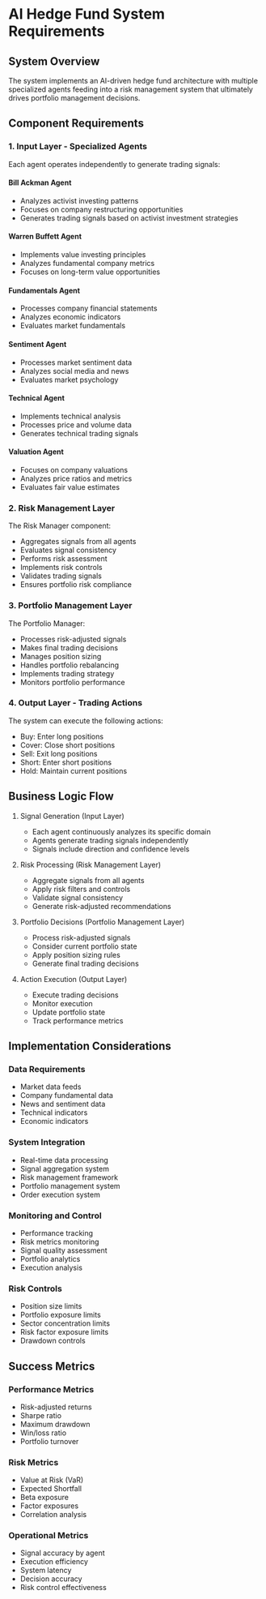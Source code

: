 # AI Hedge Fund System Requirements

## System Overview
The system implements an AI-driven hedge fund architecture with multiple specialized agents feeding into a risk management system that ultimately drives portfolio management decisions.

## Component Requirements

### 1. Input Layer - Specialized Agents
Each agent operates independently to generate trading signals:

#### Bill Ackman Agent
- Analyzes activist investing patterns
- Focuses on company restructuring opportunities
- Generates trading signals based on activist investment strategies

#### Warren Buffett Agent
- Implements value investing principles
- Analyzes fundamental company metrics
- Focuses on long-term value opportunities

#### Fundamentals Agent
- Processes company financial statements
- Analyzes economic indicators
- Evaluates market fundamentals

#### Sentiment Agent
- Processes market sentiment data
- Analyzes social media and news
- Evaluates market psychology

#### Technical Agent
- Implements technical analysis
- Processes price and volume data
- Generates technical trading signals

#### Valuation Agent
- Focuses on company valuations
- Analyzes price ratios and metrics
- Evaluates fair value estimates

### 2. Risk Management Layer
The Risk Manager component:
- Aggregates signals from all agents
- Evaluates signal consistency
- Performs risk assessment
- Implements risk controls
- Validates trading signals
- Ensures portfolio risk compliance

### 3. Portfolio Management Layer
The Portfolio Manager:
- Processes risk-adjusted signals
- Makes final trading decisions
- Manages position sizing
- Handles portfolio rebalancing
- Implements trading strategy
- Monitors portfolio performance

### 4. Output Layer - Trading Actions
The system can execute the following actions:
- Buy: Enter long positions
- Cover: Close short positions
- Sell: Exit long positions
- Short: Enter short positions
- Hold: Maintain current positions

## Business Logic Flow

1. Signal Generation (Input Layer)
   - Each agent continuously analyzes its specific domain
   - Agents generate trading signals independently
   - Signals include direction and confidence levels

2. Risk Processing (Risk Management Layer)
   - Aggregate signals from all agents
   - Apply risk filters and controls
   - Validate signal consistency
   - Generate risk-adjusted recommendations

3. Portfolio Decisions (Portfolio Management Layer)
   - Process risk-adjusted signals
   - Consider current portfolio state
   - Apply position sizing rules
   - Generate final trading decisions

4. Action Execution (Output Layer)
   - Execute trading decisions
   - Monitor execution
   - Update portfolio state
   - Track performance metrics

## Implementation Considerations

### Data Requirements
- Market data feeds
- Company fundamental data
- News and sentiment data
- Technical indicators
- Economic indicators

### System Integration
- Real-time data processing
- Signal aggregation system
- Risk management framework
- Portfolio management system
- Order execution system

### Monitoring and Control
- Performance tracking
- Risk metrics monitoring
- Signal quality assessment
- Portfolio analytics
- Execution analysis

### Risk Controls
- Position size limits
- Portfolio exposure limits
- Sector concentration limits
- Risk factor exposure limits
- Drawdown controls

## Success Metrics

### Performance Metrics
- Risk-adjusted returns
- Sharpe ratio
- Maximum drawdown
- Win/loss ratio
- Portfolio turnover

### Risk Metrics
- Value at Risk (VaR)
- Expected Shortfall
- Beta exposure
- Factor exposures
- Correlation analysis

### Operational Metrics
- Signal accuracy by agent
- Execution efficiency
- System latency
- Decision accuracy
- Risk control effectiveness